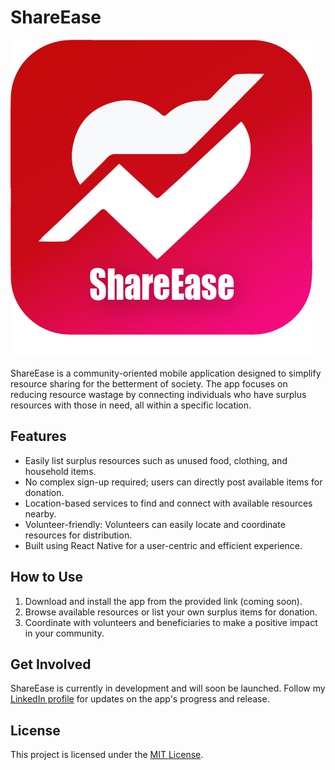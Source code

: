 # ShareEase

![ShareEase Logo](./assets/shareEase.png)

ShareEase is a community-oriented mobile application designed to simplify resource sharing for the betterment of society. The app focuses on reducing resource wastage by connecting individuals who have surplus resources with those in need, all within a specific location.

## Features

- Easily list surplus resources such as unused food, clothing, and household items.
- No complex sign-up required; users can directly post available items for donation.
- Location-based services to find and connect with available resources nearby.
- Volunteer-friendly: Volunteers can easily locate and coordinate resources for distribution.
- Built using React Native for a user-centric and efficient experience.

## How to Use

1. Download and install the app from the provided link (coming soon).
2. Browse available resources or list your own surplus items for donation.
3. Coordinate with volunteers and beneficiaries to make a positive impact in your community.

## Get Involved

ShareEase is currently in development and will soon be launched. Follow my [LinkedIn profile](https://www.linkedin.com/in/harishkumar023/) for updates on the app's progress and release.

## License

This project is licensed under the [MIT License](LICENSE).
